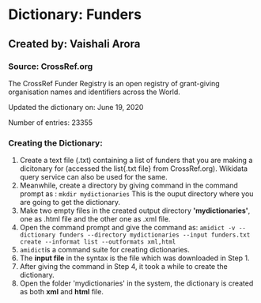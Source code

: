 # Dictionary: Funders
## Created by: Vaishali Arora

### Source: CrossRef.org

The CrossRef Funder Registry is an open registry of grant-giving organisation names and identifiers across the World.

Updated the dictionary on: June 19, 2020

Number of entries: 23355

### Creating the Dictionary:
1. Create a text file (.txt) containing a list of funders that you are making a dicitonary for (accessed the list{.txt file} from CrossRef.org). Wikidata query service can also be used for the same.
2. Meanwhile, create a directory by giving command in the command prompt as : `mkdir mydictionaries` This is the ouput directory where you are going to get the dictionary.
3. Make two empty files in the created output directory **'mydictionaries'**, one as .html file and the other one as .xml file.
4. Open the command prompt and give the command as: `amidict -v --dictionary funders --directory mydictionaries --input funders.txt create --informat list --outformats xml,html`
5. `amidict`is a command suite for creating dictionaries.
6. The **input file** in the syntax is the file which was downloaded in Step 1.
7. After giving the command in Step 4, it took a while to create the dictionary.
8. Open the folder 'mydictionaries' in the system, the dictionary is created as both **xml** and **html** file.

